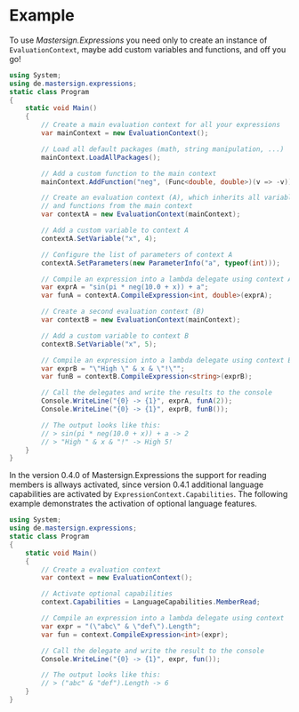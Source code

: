 # Example

To use _Mastersign.Expressions_ you need only to create an instance of `EvaluationContext`,
maybe add custom variables and functions, and off you go!

```csharp
using System;
using de.mastersign.expressions;
static class Program
{
    static void Main()
    {
        // Create a main evaluation context for all your expressions
        var mainContext = new EvaluationContext();

        // Load all default packages (math, string manipulation, ...)
        mainContext.LoadAllPackages();

        // Add a custom function to the main context
        mainContext.AddFunction("neg", (Func<double, double>)(v => -v));

        // Create an evaluation context (A), which inherits all variables 
        // and functions from the main context
        var contextA = new EvaluationContext(mainContext);

        // Add a custom variable to context A
        contextA.SetVariable("x", 4);

        // Configure the list of parameters of context A 
        contextA.SetParameters(new ParameterInfo("a", typeof(int)));

        // Compile an expression into a lambda delegate using context A
        var exprA = "sin(pi * neg(10.0 + x)) + a";
        var funA = contextA.CompileExpression<int, double>(exprA);

        // Create a second evaluation context (B)
        var contextB = new EvaluationContext(mainContext);

        // Add a custom variable to context B
        contextB.SetVariable("x", 5);

        // Compile an expression into a lambda delegate using context B
        var exprB = "\"High \" & x & \"!\"";
        var funB = contextB.CompileExpression<string>(exprB);

        // Call the delegates and write the results to the console
        Console.WriteLine("{0} -> {1}", exprA, funA(2));
        Console.WriteLine("{0} -> {1}", exprB, funB());

        // The output looks like this:
        // > sin(pi * neg(10.0 + x)) + a -> 2
        // > "High " & x & "!" -> High 5!
    }
}
```

In the version 0.4.0 of Mastersign.Expressions the support for reading members is allways activated, since version 0.4.1 additional language capabilities are activated by `ExpressionContext.Capabilities`. The following example demonstrates the activation of optional language features.

```csharp
using System;
using de.mastersign.expressions;
static class Program
{
    static void Main()
    {
        // Create a evaluation context
        var context = new EvaluationContext();

        // Activate optional capabilities
        context.Capabilities = LanguageCapabilities.MemberRead;

        // Compile an expression into a lambda delegate using context
        var expr = "(\"abc\" & \"def\").Length";
        var fun = context.CompileExpression<int>(expr);

        // Call the delegate and write the result to the console
        Console.WriteLine("{0} -> {1}", expr, fun());

        // The output looks like this:
        // > ("abc" & "def").Length -> 6
    }
}
```
